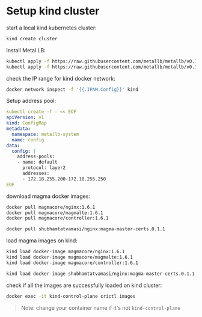 # Setup kind cluster

start a local kind kubernetes cluster:
```bash
kind create cluster
```

Install Metal LB:
```bash
kubectl apply -f https://raw.githubusercontent.com/metallb/metallb/v0.11.0/manifests/namespace.yaml
kubectl apply -f https://raw.githubusercontent.com/metallb/metallb/v0.11.0/manifests/metallb.yaml
```

check the IP range for kind docker network:
```bash
docker network inspect -f '{{.IPAM.Config}}' kind
```

Setup address pool:
```yaml
kubectl create -f - << EOF
apiVersion: v1
kind: ConfigMap
metadata:
  namespace: metallb-system
  name: config
data:
  config: |
    address-pools:
    - name: default
      protocol: layer2
      addresses:
      - 172.18.255.200-172.18.255.250
EOF
```

download magma docker images:
```bash
docker pull magmacore/nginx:1.6.1
docker pull magmacore/magmalte:1.6.1
docker pull magmacore/controller:1.6.1

docker pull shubhamtatvamasi/nginx:magma-master-certs.0.1.1
```

load magma images on kind:
```bash
kind load docker-image magmacore/nginx:1.6.1
kind load docker-image magmacore/magmalte:1.6.1
kind load docker-image magmacore/controller:1.6.1

kind load docker-image shubhamtatvamasi/nginx:magma-master-certs.0.1.1
```

check if all the images are successfully loaded on kind cluster:
```bash
docker exec -it kind-control-plane crictl images
```
> Note: change your container name if it's not `kind-control-plane`
